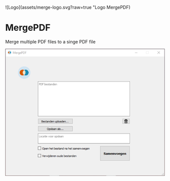 ![Logo](assets/merge-logo.svg?raw=true "Logo MergePDF)
# MergePDF

Merge multiple PDF files to a singe PDF file

![Screenshot](assets/screenshot-MergePDF.png?raw=true "Merge PDF  image")